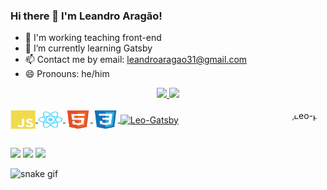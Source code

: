 ### Hi there 👋 I'm Leandro Aragão!



- 🔭 I'm working teaching front-end
- 🌱 I’m currently learning Gatsby
- 📫 Contact me by email: leandroaragao31@gmail.com
- 😄 Pronouns: he/him

<div align="center">
  <a href="https://github.com/leandroaragao31">
  <img height="150em" src="https://github-readme-stats.vercel.app/api?username=leandroaragao31&show_icons=true&theme=cobalt&include_all_commits=true&count_private=true"/>
  <img height="150em" src="https://github-readme-stats.vercel.app/api/top-langs/?username=leandroaragao31&layout=compact&langs_count=8&theme=cobalt"/>
</div>
  
  <div style="display: inline_block"><br>
  <img align="center" alt="Leo-Js" height="30" width="40" src="https://raw.githubusercontent.com/devicons/devicon/master/icons/javascript/javascript-plain.svg">
  <img align="center" alt="Leo-React" height="30" width="40" src="https://raw.githubusercontent.com/devicons/devicon/master/icons/react/react-original.svg">
  <img align="center" alt="Leo-HTML" height="30" width="40" src="https://raw.githubusercontent.com/devicons/devicon/master/icons/html5/html5-original.svg">
  <img align="center" alt="Leo-CSS" height="30" width="40" src="https://raw.githubusercontent.com/devicons/devicon/master/icons/css3/css3-original.svg">
  <img align="center" alt="Leo-Gatsby" height="30" width="40" src="https://cdn.jsdelivr.net/gh/devicons/devicon/icons/gatsby/gatsby-plain.svg" />
  <img align="right" alt="Leo-pic" height="150" style="border-radius:50%;" src="https://pps.whatsapp.net/v/t61.24694-24/149281864_523979411966660_5130713098055558479_n.jpg?ccb=11-4&oh=01_AVzUuPyMVGq3eafM8WVnWzRW2SoV7tqJHCh3qQ5U0ydwMg&oe=627E0F4E">
</div>
  
  ##
  
  <div> 

  <a href="https://www.instagram.com/leandroaragao3107/" target="_blank"><img src="https://img.shields.io/badge/-Instagram-%23E4405F?style=for-the-badge&logo=instagram&logoColor=white" target="_blank"></a>
  <a href = "leandroaragao31@gmail.com"><img src="https://img.shields.io/badge/-Gmail-%23333?style=for-the-badge&logo=gmail&logoColor=white" target="_blank"></a>
  <a href="https://www.linkedin.com/in/leandro-aragao-522841207/" target="_blank"><img src="https://img.shields.io/badge/-LinkedIn-%230077B5?style=for-the-badge&logo=linkedin&logoColor=white" target="_blank"></a> 
 
 ![snake gif](https://github.com/leandroaragao31/leandroaragao31/blob/output/github-contribution-grid-snake.svg)
 
</div>
